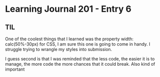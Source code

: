 # Learning Journal 201 - Entry 6

## TIL

One of the coolest things that I learned was the property width: calc(50%-30px) for CSS, I am sure this one is going to come in handy. I struggle trying to wrangle my styles into submission.

I guess second is that I was reminded that the less code, the easier it is to manage, the more code the more chances that it could break. Also kind of important
